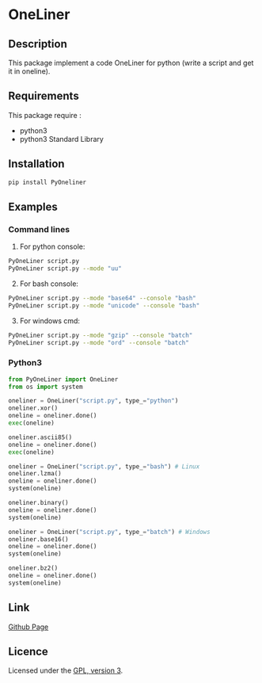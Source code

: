 # OneLiner

## Description
This package implement a code OneLiner for python (write a script and get it in oneline).

## Requirements
This package require :
 - python3
 - python3 Standard Library

## Installation
```bash
pip install PyOneliner
```

## Examples

### Command lines
1. For python console:
```bash
PyOneLiner script.py
PyOneLiner script.py --mode "uu"
```
2. For bash console:
```bash
PyOneLiner script.py --mode "base64" --console "bash"
PyOneLiner script.py --mode "unicode" --console "bash"
```
3. For windows cmd:
```bash
PyOneLiner script.py --mode "gzip" --console "batch"
PyOneLiner script.py --mode "ord" --console "batch"
```

### Python3
```python
from PyOneLiner import OneLiner
from os import system

oneliner = OneLiner("script.py", type_="python")
oneliner.xor()
oneline = oneliner.done()
exec(oneline)

oneliner.ascii85()
oneline = oneliner.done()
exec(oneline)

oneliner = OneLiner("script.py", type_="bash") # Linux
oneliner.lzma()
oneline = oneliner.done()
system(oneline)

oneliner.binary()
oneline = oneliner.done()
system(oneline)

oneliner = OneLiner("script.py", type_="batch") # Windows
oneliner.base16()
oneline = oneliner.done()
system(oneline)

oneliner.bz2()
oneline = oneliner.done()
system(oneline)
```

## Link
[Github Page](https://github.com/mauricelambert/PyOneLiner)

## Licence
Licensed under the [GPL, version 3](https://www.gnu.org/licenses/).